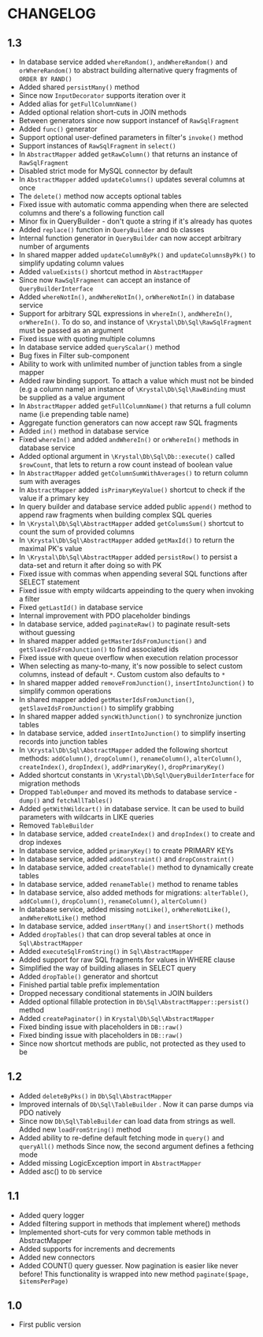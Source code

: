 CHANGELOG
=========

1.3
---

 * In database service added `whereRandom()`, `andWhereRandom()` and `orWhereRandom()` to abstract building alternative query fragments of `ORDER BY RAND()`
 * Added shared `persistMany()` method
 * Since now `InputDecorator` supports iteration over it
 * Added alias for `getFullColumnName()`
 * Added optional relation short-cuts in JOIN methods
 * Between generators since now support instancef of `RawSqlFragment`
 * Added `func()` generator
 * Support optional user-defined parameters in filter's `invoke()` method
 * Support instances of `RawSqlFragment` in `select()`
 * In `AbstractMapper` added `getRawColumn()` that returns an instance of `RawSqlFragment`
 * Disabled strict mode for MySQL connector by default
 * In `AbstractMapper` added `updateColumns()` updates several columns at once
 * The `delete()` method now accepts optional tables
 * Fixed issue with automatic comma appending when there are selected columns and there's a following function call
 * Minor fix in QueryBuilder - don't quote a string if it's already has quotes
 * Added `replace()` function in `QueryBuilder` and `Db` classes
 * Internal function generator in `QueryBuilder` can now accept arbitrary number of arguments
 * In shared mapper added `updateColumnByPk()` and `updateColumnsByPk()` to simplify updating column values
 * Added `valueExists()` shortcut method in `AbstractMapper`
 * Since now `RawSqlFragment` can accept an instance of `QueryBuilderInterface`
 * Added `whereNotIn()`, `andWhereNotIn()`, `orWhereNotIn()` in database service
 * Support for arbitrary SQL expressions in `whereIn()`, `andWhereIn()`, `orWhereIn()`. To do so, and instance of `\Krystal\Db\Sql\RawSqlFragment` must be passed as an argument
 * Fixed issue with quoting multiple columns
 * In database service added `queryScalar()` method
 * Bug fixes in Filter sub-component
 * Ability to work with unlimited number of junction tables from a single mapper
 * Added raw binding support. To attach a value which must not be binded (e.g a column name) an instance of `\Krystal\Db\Sql\RawBinding` must be supplied as a value argument
 * In `AbstractMapper` added `getFullColumnName()` that returns a full column name (i.e prepending table name)
 * Aggregate function generators can now accept raw SQL fragments
 * Added `in()` method in database service
 * Fixed `whereIn()` and added `andWhereIn()` or `orWhereIn()` methods in database service
 * Added optional argument in `\Krystal\Db\Sql\Db::execute()` called `$rowCount`, that lets to return a row count instead of boolean value
 * In `AbstractMapper` added `getColumnSumWithAverages()` to return column sum with averages
 * In `AbstractMapper` added `isPrimaryKeyValue()` shortcut to check if the value if a primary key
 * In query builder and database service added public `append()` method to append raw fragments when building complex SQL queries
 * In `\Krystal\Db\Sql\AbstractMapper` added `getColumsSum()` shortcut to count the sum of provided columns
 * In `\Krystal\Db\Sql\AbstractMapper` added `getMaxId()` to return the maximal PK's value
 * In `\Krystal\Db\Sql\AbstractMapper` added `persistRow()` to persist a data-set and return it after doing so with PK
 * Fixed issue with commas when appending several SQL functions after SELECT statement
 * Fixed issue with empty wildcarts appeinding to the query when invoking a filter
 * Fixed `getLastId()` in database service
 * Internal improvement with PDO placeholder bindings
 * In database service, added `paginateRaw()` to paginate result-sets without guessing
 * In shared mapper added `getMasterIdsFromJunction()` and `getSlaveIdsFromJunction()` to find associated ids
 * Fixed issue with queue overflow when execution relation processor
 * When selecting as many-to-many, it's now possible to select custom columns, instead of default `*`. Custom custom also defaults to `*`
 * In shared mapper added `removeFromJunction()`, `insertIntoJunction()` to simplify common operations
 * In shared mapper added `getMasterIdsFromJunction()`, `getSlaveIdsFromJunction()` to simplify grabbing
 * In shared mapper added `syncWithJunction()` to synchronize junction tables
 * In database service, added `insertIntoJunction()` to simplify inserting records into junction tables
 * In `\Krystal\Db\Sql\AbstractMapper` added the following shortcut methods: `addColumn()`, `dropColumn()`, `renameColumn()`, `alterColumn()`, `createIndex()`, `dropIndex()`, `addPrimaryKey()`, `dropPrimaryKey()`
 * Added shortcut constants in `\Krystal\Db\Sql\QueryBuilderInterface` for migration methods
 * Dropped `TableDumper` and moved its methods to database service - `dump()` and `fetchAllTables()`
 * Added `getWithWildcart()` in database service. It can be used to build parameters with wildcarts in LIKE queries
 * Removed `TableBuilder`
 * In database service, added `createIndex()` and `dropIndex()` to create and drop indexes
 * In database service, added `primaryKey()` to create PRIMARY KEYs
 * In database service, added `addConstraint()` and `dropConstraint()`
 * In database service, added `createTable()` method to dynamically create tables
 * In database service, added `renameTable()` method to rename tables
 * In database service, also added methods for migrations: `alterTable()`, `addColumn()`, `dropColumn()`, `renameColumn()`, `alterColumn()`
 * In database service, added missing `notLike()`, `orWhereNotLike()`, `andWhereNotLike()` method
 * In database service, added `insertMany()` and `insertShort()` methods
 * Added `dropTables()` that can drop several tables at once in `Sql\AbstractMapper`
 * Added `executeSqlFromString()` in `Sql\AbstractMapper`
 * Added support for raw SQL fragments for values in WHERE clause
 * Simplified the way of building aliases in SELECT query
 * Added `dropTable()` generator and shortcut
 * Finished partial table prefix implementation
 * Dropped necessary conditional statements in JOIN builders
 * Added optional fillable protection in `Db\Sql\AbstractMapper::persist()` method
 * Added `createPaginator()` in `Krystal\Db\Sql\AbstractMapper`
 * Fixed binding issue with placeholders in `DB::raw()`
 * Fixed binding issue with placeholders in `DB::raw()`
 * Since now shortcut methods are public, not protected as they used to be

1.2
---

 * Added `deleteByPks()` in `Db\Sql\AbstractMapper`
 * Improved internals of `Db\Sql\TableBuilder` . Now it can parse dumps via PDO natively
 * Since now `Db\Sql\TableBuilder` can load data from strings as well. Added new `loadFromString()` method
 * Added ability to re-define default fetching mode in `query()` and `queryAll()` methods
   Since now, the second argument defines a fethcing mode
 * Added missing LogicException import in `AbstractMapper`
 * Added asc() to `Db` service

1.1
---

 * Added query logger
 * Added filtering support in methods that implement where() methods
 * Implemented short-cuts for very common table methods in AbstractMapper
 * Added supports for increments and decrements
 * Added new connectors
 * Added COUNT() query guesser. Now pagination is easier like never before! 
   This functionality is wrapped into new method `paginate($page, $itemsPerPage)`

1.0
---

 * First public version